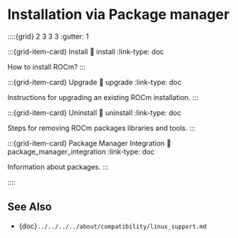 # Installation via Package manager

::::{grid} 2 3 3 3
:gutter: 1

:::{grid-item-card} Install
:link: install
:link-type: doc

How to install ROCm?
:::

:::{grid-item-card} Upgrade
:link: upgrade
:link-type: doc

Instructions for upgrading an existing ROCm installation.
:::

:::{grid-item-card} Uninstall
:link: uninstall
:link-type: doc

Steps for removing ROCm packages libraries and tools.
:::

:::{grid-item-card} Package Manager Integration
:link: package_manager_integration
:link-type: doc

Information about packages.
:::

::::

## See Also

- {doc}`../../../../about/compatibility/linux_support.md`
